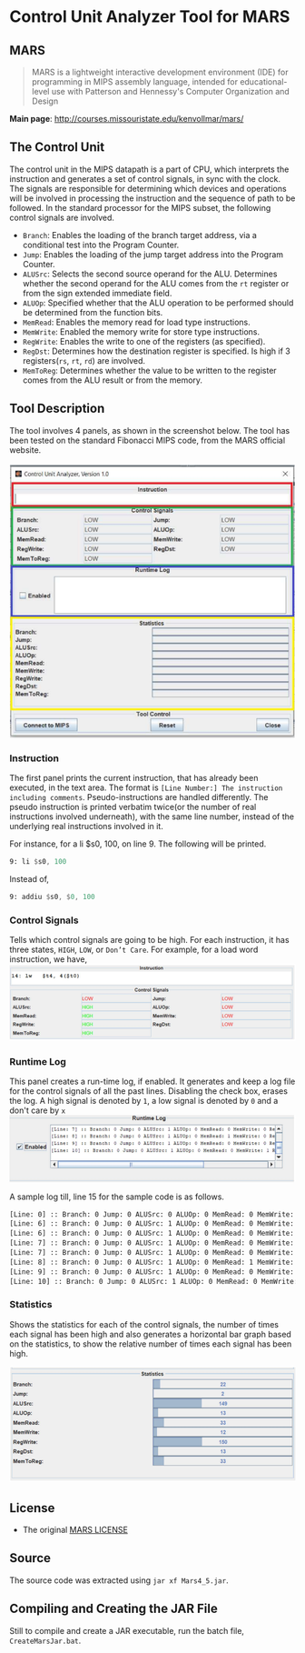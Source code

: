 # Control Unit Analyzer Tool for MARS
## MARS
> MARS is a lightweight interactive development environment (IDE) for programming in MIPS assembly language, intended for educational-level use with Patterson and Hennessy's Computer Organization and Design

**Main page**: http://courses.missouristate.edu/kenvollmar/mars/

## The Control Unit

The control unit in the MIPS datapath is a part of CPU, which interprets the instruction and generates a set of control signals, in sync with the clock. The signals are responsible for determining which devices and operations will be involved in processing the instruction and the sequence of path to be followed. In the standard processor for the MIPS subset, the following control signals are involved. 

- `Branch`: Enables the loading of the branch target address, via a conditional test into the Program Counter.
- `Jump`: Enables the loading of the jump target address into the Program Counter.
- `ALUSrc`: Selects the second source operand for the ALU. Determines whether the second operand for the ALU comes from the `rt` register or from the sign extended immediate field.
- `ALUOp`: Specified whether that the ALU operation to be performed should be determined from the function bits.
- `MemRead`: Enables the memory read for load type instructions.
- `MemWrite`: Enabled the memory write for store type instructions.
- `RegWrite`: Enables the write to one of the registers (as specified).
- `RegDst`: Determines how the destination register is specified. Is high if 3 registers(`rs`, `rt`, `rd`) are involved.
- `MemToReg`: Determines whether the value to be written to the register comes from the ALU result or from the memory. 


## Tool Description
The tool involves 4 panels, as shown in the screenshot below. The tool has been tested on the standard Fibonacci MIPS code, from the MARS official website. 

![Screenshot](./assets/image.png)

### Instruction
The first panel prints the current instruction, that has already been executed, in the text area. The format is `[Line Number:] The instruction including comments`. Pseudo-instructions are handled differently. The pseudo instruction is printed verbatim twice(or the number of real instructions involved underneath), with the same line number, instead of the underlying real instructions involved in it.

For instance, for a li $s0, 100, on line 9. The following will be printed. 
```asm
9: li $s0, 100
``` 
Instead of,
```asm
9: addiu $s0, $0, 100 
```

### Control Signals
Tells which control signals are going to be high. For each instruction, it has three states, `HIGH`, `LOW`, or `Don’t Care`. For example, for a load word instruction, we have,
![Control Signals Screenshot](./assets/image1.png)

### Runtime Log
This panel creates a run-time log, if enabled. It generates and keep a log file for the control signals of all the past lines. Disabling the check box, erases the log. A high signal is denoted by `1`, a low signal is denoted by `0` and a don't care by `x`
![Runtime log screenshot](./assets/image2.png)

A sample log till, line 15 for the sample code is as follows.

```txt
[Line: 0] :: Branch: 0 Jump: 0 ALUSrc: 0 ALUOp: 0 MemRead: 0 MemWrite: 0 RegWrite: 0 RegDst: 0 MemToReg: 0 
[Line: 6] :: Branch: 0 Jump: 0 ALUSrc: 1 ALUOp: 0 MemRead: 0 MemWrite: 0 RegWrite: 1 RegDst: 0 MemToReg: 0 
[Line: 6] :: Branch: 0 Jump: 0 ALUSrc: 1 ALUOp: 0 MemRead: 0 MemWrite: 0 RegWrite: 1 RegDst: 0 MemToReg: 0 
[Line: 7] :: Branch: 0 Jump: 0 ALUSrc: 1 ALUOp: 0 MemRead: 0 MemWrite: 0 RegWrite: 1 RegDst: 0 MemToReg: 0 
[Line: 7] :: Branch: 0 Jump: 0 ALUSrc: 1 ALUOp: 0 MemRead: 0 MemWrite: 0 RegWrite: 1 RegDst: 0 MemToReg: 0 
[Line: 8] :: Branch: 0 Jump: 0 ALUSrc: 1 ALUOp: 0 MemRead: 1 MemWrite: 0 RegWrite: 1 RegDst: 0 MemToReg: 1 
[Line: 9] :: Branch: 0 Jump: 0 ALUSrc: 1 ALUOp: 0 MemRead: 0 MemWrite: 0 RegWrite: 1 RegDst: 0 MemToReg: 0 
[Line: 10] :: Branch: 0 Jump: 0 ALUSrc: 1 ALUOp: 0 MemRead: 0 MemWrite: 1 RegWrite: 0 RegDst: x MemToReg: x
```

### Statistics
Shows the statistics for each of the control signals, the number of times each signal has been high and also generates a horizontal bar graph based on the statistics, to show the relative number of times each signal has been high.

![Alt text](./assets/image3.png)

## License
- The original [MARS LICENSE](https://github.com/piyush-singh01/mars-control-analyzer/blob/master/MARSlicense.txt)

## Source
The source code was extracted using `jar xf Mars4_5.jar`.


## Compiling and Creating the JAR File
Still to compile and create a JAR executable, run the batch file, `CreateMarsJar.bat`. 